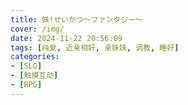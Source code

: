 ```yaml
---
title: 妹!せいかつ～ファンタジー～
cover: /img/
date: 2024-11-22 20:56:09
tags: [纯爱, 近亲相奸, 亲妹妹, 调教, 睡奸]
categories:
- [SLG]
- [触摸互动]
- [RPG]
---
```

